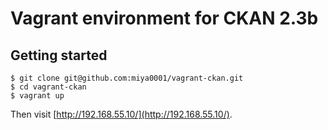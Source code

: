# Vagrant environment for CKAN 2.3b

## Getting started

```
$ git clone git@github.com:miya0001/vagrant-ckan.git
$ cd vagrant-ckan
$ vagrant up
```

Then visit [http://192.168.55.10/](http://192.168.55.10/).
